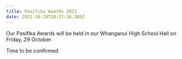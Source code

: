 ```yaml
---
title: Pasifika Awards 2021
date: 2021-10-28T20:27:16.285Z
---
```

Our Pasifika Awards will be held in our Whanganui High School Hall on Friday, 29 October.

Time to be confirmed.